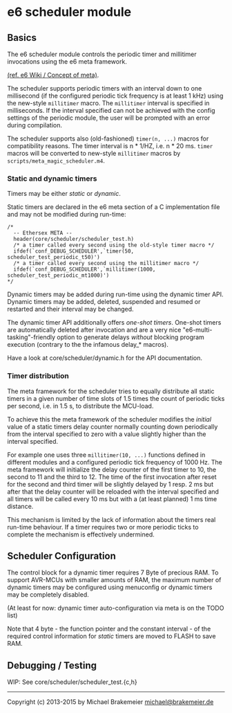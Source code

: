 e6 scheduler module
===================

Basics
------
The e6 scheduler module controls the periodic timer and millitimer invocations
using the e6 meta framework.

[(ref. e6 Wiki / Concept of meta)](http://www.ethersex.de/index.php/Concept_of_meta).

The scheduler supports periodic timers with an interval down to one millisecond
(if the configured periodic tick frequency is at least 1 kHz) using the new-style
`millitimer` macro. The `millitimer` interval is specified in milliseconds.
If the interval specified can not be achieved with the config settings of the
periodic module, the user will be prompted with an error during compilation.

The scheduler supports also (old-fashioned) `timer(n, ...)` macros for compatibility
reasons. The timer interval is n * 1/HZ, i.e. n * 20 ms. `timer` macros will be
converted to new-style `millitimer` macros by `scripts/meta_magic_scheduler.m4`.

### Static and dynamic timers ###

Timers may be either *static* or *dynamic*.

Static timers are declared in the e6 meta section of a C implementation file
and may not be modified during run-time:

    /*
      -- Ethersex META --
      header(core/scheduler/scheduler_test.h)
      /* a timer called every second using the old-style timer macro */
      ifdef(`conf_DEBUG_SCHEDULER',`timer(50, scheduler_test_periodic_t50)')
      /* a timer called every second using the millitimer macro */
      ifdef(`conf_DEBUG_SCHEDULER',`millitimer(1000, scheduler_test_periodic_mt1000)')
    */

Dynamic timers may be added during run-time using the dynamic timer API. Dynamic
timers may be added, deleted, suspended and resumed or restarted and their interval
may be changed.

The dynamic timer API additionally offers *one-shot timers*. One-shot timers are
automatically deleted after invocation and are a very nice "e6-multi-tasking"-friendly
option to generate delays *without* blocking program execution (contrary to the the
infamous delay_* macros).

Have a look at core/scheduler/dynamic.h for the API documentation.

### Timer distribution ###

The meta framework for the scheduler tries to equally distribute all static timers
in a given number of time slots of 1.5 times the count of periodic ticks per second,
i.e. in 1.5 s, to distribute the MCU-load.

To achieve this the meta framework of the scheduler modifies the *initial* value
of a static timers delay counter normally counting down periodically from the
interval specified to zero with a value slightly higher than the interval specified.

For example one uses three `millitimer(10, ...)` functions defined in different
modules and a configured periodic tick frequency of 1000 Hz. The meta framework
will initialize the delay counter of the first timer to 10, the second to 11
and the third to 12. The time of the first invocation after reset for the second
and third timer will be slightly delayed by 1 resp. 2 ms but after that the delay
counter will be reloaded with the interval specified and all timers will be called
every 10 ms but with a (at least planned) 1 ms time distance.

This mechanism is limited by the lack of information about the timers real run-time
behaviour. If a timer requires two or more periodic ticks to complete the mechanism
is effectively undermined.

Scheduler Configuration
-----------------------

The control block for a dynamic timer requires 7 Byte of precious RAM. To support
AVR-MCUs with smaller amounts of RAM, the maximum number of dynamic timers may be
configured using menuconfig or dynamic timers may be completely disabled.

(At least for now: dynamic timer auto-configuration via meta is on the TODO list)

Note that 4 byte - the function pointer and the constant interval - of the
required control information for *static* timers are moved to FLASH to save RAM.

Debugging / Testing
-------------------

WIP: See core/scheduler/scheduler_test.{c,h}

-----

Copyright (c) 2013-2015 by Michael Brakemeier <michael@brakemeier.de>